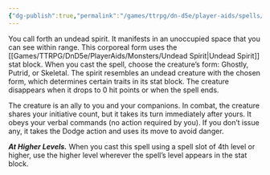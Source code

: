 ```yaml
---
{"dg-publish":true,"permalink":"/games/ttrpg/dn-d5e/player-aids/spells/level-3/summon-undead/","tags":["TTRPG/DND/5e","concentration","verbal","somatic","material","Spell"],"noteIcon":""}
---
```



You call forth an undead spirit. It manifests in an unoccupied space that you can see within range. This corporeal form uses the [[Games/TTRPG/DnD5e/PlayerAids/Monsters/Undead Spirit\|Undead Spirit]] stat block. When you cast the spell, choose the creature’s form: Ghostly, Putrid, or Skeletal. The spirit resembles an undead creature with the chosen form, which determines certain traits in its stat block. The creature disappears when it drops to 0 hit points or when the spell ends.

The creature is an ally to you and your companions. In combat, the creature shares your initiative count, but it takes its turn immediately after yours. It obeys your verbal commands (no action required by you). If you don’t issue any, it takes the Dodge action and uses its move to avoid danger.

**_At Higher Levels._** When you cast this spell using a spell slot of 4th level or higher, use the higher level wherever the spell’s level appears in the stat block.